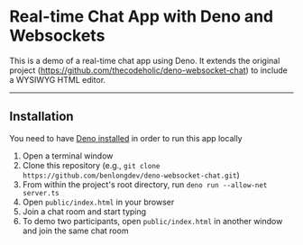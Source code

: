 # Real-time Chat App with Deno and Websockets

This is a demo of a real-time chat app using Deno. It extends the original project (https://github.com/thecodeholic/deno-websocket-chat) to include a WYSIWYG HTML editor.

--------------------

## Installation
You need to have [Deno installed](https://deno.land/#installation) in order to run this app locally

1. Open a terminal window
2. Clone this repository (e.g., `git clone https://github.com/benlongdev/deno-websocket-chat.git`)
3. From within the project's root directory, run `deno run --allow-net server.ts`
4. Open `public/index.html` in your browser
5. Join a chat room and start typing
6. To demo two participants, open `public/index.html` in another window and join the same chat room
